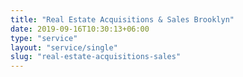 ```yaml
---
title: "Real Estate Acquisitions & Sales Brooklyn"
date: 2019-09-16T10:30:13+06:00
type: "service"
layout: "service/single"
slug: "real-estate-acquisitions-sales"
---
```


